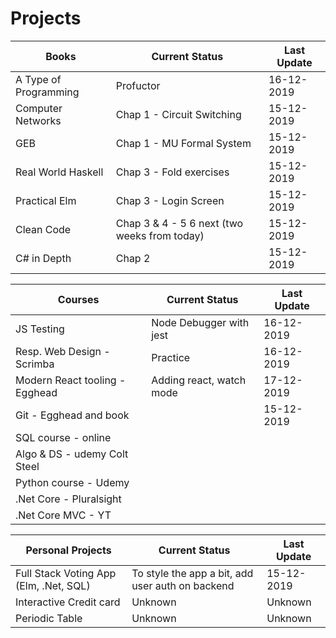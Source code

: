 # Projects

| **Books**             | **Current Status**                           | **Last Update** |
| --------------------- | -------------------------------------------- | --------------- |
| A Type of Programming | Profuctor                                    | 16-12-2019      |
| Computer Networks     | Chap 1 - Circuit Switching                   | 15-12-2019      |
| GEB                   | Chap 1 - MU Formal System                    | 15-12-2019      |
| Real World Haskell    | Chap 3 - Fold exercises                      | 15-12-2019      |
| Practical Elm         | Chap 3 - Login Screen                        | 15-12-2019      |
| Clean Code            | Chap 3 & 4 - 5 6 next (two weeks from today) | 15-12-2019      |
| C# in Depth           | Chap 2                                       | 15-12-2019      |

| **Courses**                    | **Current Status**       | **Last Update** |
| ------------------------------ | ------------------------ | --------------- |
| JS Testing                     | Node Debugger with jest  | 16-12-2019      |
| Resp. Web Design - Scrimba     | Practice                 | 16-12-2019      |
| Modern React tooling - Egghead | Adding react, watch mode | 17-12-2019      |
| Git - Egghead and book         |                          | 15-12-2019      |
| SQL course - online            |                          |                 |
| Algo & DS - udemy Colt Steel   |                          |                 |
| Python course - Udemy          |                          |                 |
| .Net Core - Pluralsight        |                          |                 |
| .Net Core MVC - YT             |                          |                 |

| **Personal Projects**                  | **Current Status**                               | **Last Update** |
| -------------------------------------- | ------------------------------------------------ | --------------- |
| Full Stack Voting App (Elm, .Net, SQL) | To style the app a bit, add user auth on backend | 15-12-2019      |
| Interactive Credit card                | Unknown                                          | Unknown         |
| Periodic Table                         | Unknown                                          | Unknown         |
